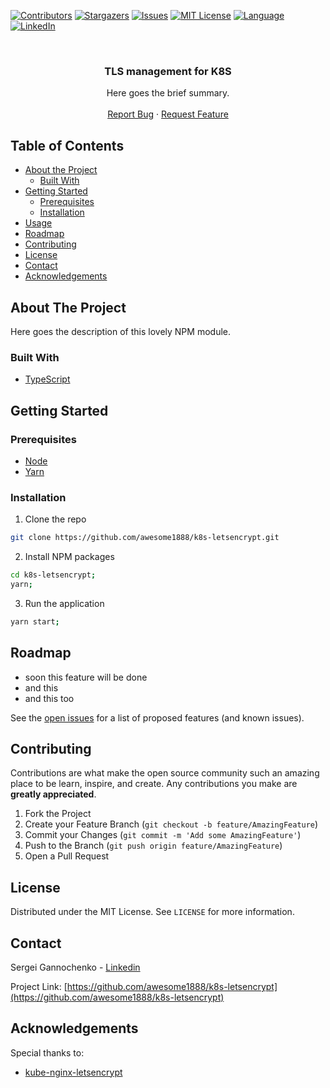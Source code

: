<!-- PROJECT SHIELDS -->
<!--
*** Reference links are enclosed in brackets [ ] instead of parentheses ( ).
*** See the bottom of this document for the declaration of the reference variables
*** for contributors-url, forks-url, etc. This is an optional, concise syntax you may use.
*** https://www.markdownguide.org/basic-syntax/#reference-style-links
-->
[![Contributors][contributors-shield]][contributors-url]
[![Stargazers][stars-shield]][stars-url]
[![Issues][issues-shield]][issues-url]
[![MIT License][license-shield]][license-url]
[![Language][language-shield]][language-url]
[![LinkedIn][linkedin-shield]][linkedin-url]


<!-- PROJECT LOGO -->
<br />
<p align="center">
  <!--
  <a href="https://github.com/awesome1888/k8s-letsencrypt">
    <img src="images/logo.png" alt="Logo" width="80" height="80">
  </a>
  -->

  <h3 align="center">TLS management for K8S</h3>

  <p align="center">
    Here goes the brief summary.
    <!--
    <br />
    <a href="https://github.com/awesome1888/k8s-letsencrypt"><strong>Explore the docs »</strong></a>
    -->
    <br />
    <br />
    <a href="https://github.com/awesome1888/k8s-letsencrypt/issues">Report Bug</a>
    ·
    <a href="https://github.com/awesome1888/k8s-letsencrypt/issues">Request Feature</a>
  </p>
</p>



<!-- TABLE OF CONTENTS -->
## Table of Contents

* [About the Project](#about-the-project)
  * [Built With](#built-with)
* [Getting Started](#getting-started)
  * [Prerequisites](#prerequisites)
  * [Installation](#installation)
* [Usage](#usage)
* [Roadmap](#roadmap)
* [Contributing](#contributing)
* [License](#license)
* [Contact](#contact)
* [Acknowledgements](#acknowledgements)



<!-- ABOUT THE PROJECT -->
## About The Project

<!--
[![Preview Screen Shot][product-screenshot]](https://example.com)
-->

Here goes the description of this lovely NPM module.

### Built With

* [TypeScript](http://www.typescriptlang.org/)

<!-- GETTING STARTED -->
## Getting Started

### Prerequisites

* [Node](https://nodesource.com/blog/installing-node-js-tutorial-using-nvm-on-mac-os-x-and-ubuntu/)
* [Yarn](https://yarnpkg.com/lang/en/docs/install/)

### Installation

1. Clone the repo
```sh
git clone https://github.com/awesome1888/k8s-letsencrypt.git
```
2. Install NPM packages
```sh
cd k8s-letsencrypt;
yarn;
```
3. Run the application
```sh
yarn start;
```

<!-- ROADMAP -->
## Roadmap

* soon this feature will be done
* and this
* and this too

See the [open issues](https://github.com/awesome1888/k8s-letsencrypt/issues) for a list of proposed features (and known issues).

<!-- CONTRIBUTING -->
## Contributing

Contributions are what make the open source community such an amazing place to be learn, inspire, and create. Any contributions you make are **greatly appreciated**.

1. Fork the Project
2. Create your Feature Branch (`git checkout -b feature/AmazingFeature`)
3. Commit your Changes (`git commit -m 'Add some AmazingFeature'`)
4. Push to the Branch (`git push origin feature/AmazingFeature`)
5. Open a Pull Request

<!-- LICENSE -->
## License

Distributed under the MIT License. See `LICENSE` for more information.

<!-- CONTACT -->
## Contact

Sergei Gannochenko - [Linkedin](https://www.linkedin.com/in/gannochenko/)

Project Link: [https://github.com/awesome1888/k8s-letsencrypt](https://github.com/awesome1888/k8s-letsencrypt)

<!-- ACKNOWLEDGEMENTS -->
## Acknowledgements

Special thanks to:

* [kube-nginx-letsencrypt](https://hub.docker.com/r/sjenning/kube-nginx-letsencrypt/)

<!-- MARKDOWN LINKS & IMAGES -->
<!-- https://www.markdownguide.org/basic-syntax/#reference-style-links -->
[contributors-shield]: https://img.shields.io/github/contributors/awesome1888/k8s-letsencrypt.svg?style=flat-square
[contributors-url]: https://github.com/awesome1888/k8s-letsencrypt/graphs/contributors
[language-shield]: https://img.shields.io/github/languages/top/awesome1888/k8s-letsencrypt.svg?style=flat-square
[language-url]: https://github.com/awesome1888/k8s-letsencrypt
[forks-shield]: https://img.shields.io/github/forks/awesome1888/k8s-letsencrypt.svg?style=flat-square
[forks-url]: https://github.com/awesome1888/k8s-letsencrypt/network/members
[stars-shield]: https://img.shields.io/github/stars/awesome1888/k8s-letsencrypt.svg?style=flat-square
[stars-url]: https://github.com/awesome1888/k8s-letsencrypt/stargazers
[issues-shield]: https://img.shields.io/github/issues/awesome1888/k8s-letsencrypt.svg?style=flat-square
[issues-url]: https://github.com/awesome1888/k8s-letsencrypt/issues
[license-shield]: https://img.shields.io/github/license/awesome1888/k8s-letsencrypt.svg?style=flat-square
[license-url]: https://github.com/awesome1888/k8s-letsencrypt/blob/master/LICENSE.txt
[linkedin-shield]: https://img.shields.io/badge/-LinkedIn-black.svg?style=flat-square&logo=linkedin&colorB=555
[linkedin-url]: https://www.linkedin.com/in/sergey-gannochenko/
[product-screenshot]: images/screenshot.png
